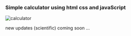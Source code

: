 ### Simple calculator using html css and javaScript
![calculator](https://user-images.githubusercontent.com/20128950/124625983-91e6ce00-de7e-11eb-84d4-9a2b888d4e73.png)


new updates (scientific) coming soon ...
